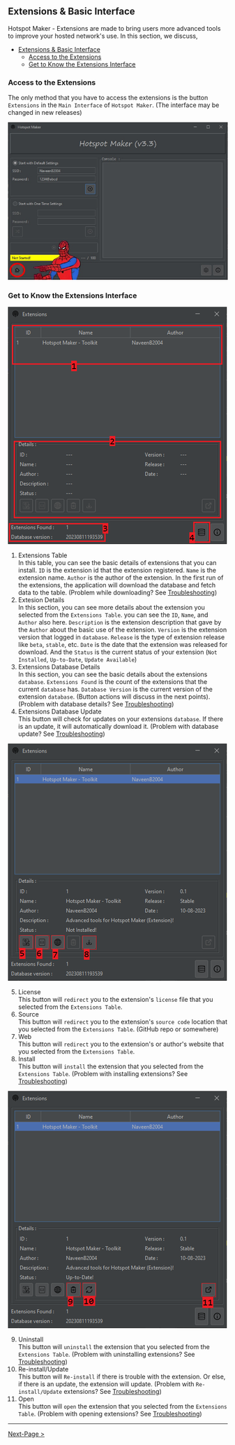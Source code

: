 ## Extensions & Basic Interface

Hotspot Maker  - Extensions are made to bring users more advanced tools to improve your hosted network's use. In this section, we discuss,
- [Extensions \& Basic Interface](#extensions--basic-interface)
  - [Access to the Extensions](#access-to-the-extensions)
  - [Get to Know the Extensions Interface](#get-to-know-the-extensions-interface)

### Access to the Extensions

The only method that you have to access the extensions is the button `Extensions` in the `Main Interface` of `Hotspot Maker`. (The interface may be changed in new releases)

![Extensions button in Hotspot Maker](../Media/ExtesionsButton.jpg)

### Get to Know the Extensions Interface

![Interface 0](../Media/Interface0.PNG "Hotspot Maker - Extensions Interface 0")

1. Extensions Table\
   In this table, you can see the basic details of extensions that you can install. `ID` is the extension id that the extension registered. `Name` is the extension name. `Author` is the author of the extension. In the first run of the extensions, the application will download the database and fetch data to the table. (Problem while downloading? See [Troubleshooting][trubelshoot doc])
2. Extesion Details\
   In this section, you can see more details about the extension you selected from the `Extensions Table`. you can see the `ID`, `Name`, and `Author` also here. `Description` is the extension description that gave by the `Author` about the basic use of the extension. `Version` is the extension version that logged in `database`. `Release` is the type of extension release like `beta`, `stable`, etc. `Date` is the date that the extension was released for download. And the `Status` is the current status of your extension (`Not Installed`, `Up-to-Date`, `Update Available`)
3. Extensions Database Details\
   In this section, you can see the basic details about the extensions `database`. `Extensions Found` is the count of the extensions that the current `database` has. `Database Version` is the current version of the extension `database`. (Button actions will discuss in the next points). (Problem with database details? See [Troubleshooting][trubelshoot doc])
4. Extensions Database Update\
   This button will check for updates on your extensions `database`. If there is an update, it will automatically download it. (Problem with database update? See [Troubleshooting][trubelshoot doc])

![Interface 1](../Media/Interface1.PNG "Hotspot Maker - Extensions Interface 1")

5. License\
   This button will `redirect` you to the extension's `license` file that you selected from the `Extensions Table`.
6. Source\
   This button will `redirect` you to the extension's `source code` location that you selected from the `Extensions Table`. (GitHub repo or somewhere)
7. Web\
   This button will `redirect` you to the extension's or author's website that you selected from the `Extensions Table`.
8. Install\
   This button will `install` the extension that you selected from the `Extensions Table`. (Problem with installing extensions? See [Troubleshooting][trubelshoot doc])

![Interface 2](../Media/Interface2.PNG "Hotspot Maker - Extensions Interface 2")

9. Uninstall\
    This button will `uninstall` the extension that you selected from the `Extensions Table`. (Problem with uninstalling extensions? See [Troubleshooting][trubelshoot doc])
10. Re-install/Update\
    This button will `Re-install` if there is trouble with the extension. Or else, if there is an update, the extension will update. (Problem with `Re-install/Update` extensions? See [Troubleshooting][trubelshoot doc])
11. Open\
    This button will `open` the extension that you selected from the `Extensions Table`. (Problem with opening extensions? See [Troubleshooting][trubelshoot doc])

***

[Next-Page >](02.%20Update%20Extensions%20Database.md "Update Extensions Database")

[trubelshoot doc]: 05.%20Troubleshooting.md